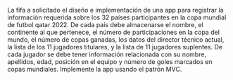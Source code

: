 La fifa a solicitado el diseño e implementación de una app para registrar la información requerida sobre los 32 países participantes en la copa mundial de futbol qatar 2022. De cada país debe almacenarse el nombre, el continente al que pertenece, el número de participaciones en la copa del mundo, el número de copas ganadas, los datos del director técnico actual, la lista de los 11 jugadores titulares, y la lista de 11 jugadores suplentes. De cada jugador se debe tener información relacionada con su nombre, apellidos, edad, posición en el equipo y número de goles marcados en copas mundiales. Implemente la app usando el patrón MVC.